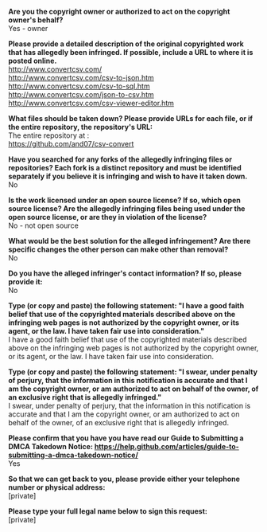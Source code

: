 **Are you the copyright owner or authorized to act on the copyright owner's behalf?**  
Yes - owner  
  
**Please provide a detailed description of the original copyrighted work that has allegedly been infringed. If possible, include a URL to where it is posted online.**  
http://www.convertcsv.com/  
http://www.convertcsv.com/csv-to-json.htm  
http://www.convertcsv.com/csv-to-sql.htm  
http://www.convertcsv.com/json-to-csv.htm  
http://www.convertcsv.com/csv-viewer-editor.htm  
  
**What files should be taken down? Please provide URLs for each file, or if the entire repository, the repository's URL:**  
The entire repository at :  
https://github.com/and07/csv-convert  
  
**Have you searched for any forks of the allegedly infringing files or repositories? Each fork is a distinct repository and must be identified separately if you believe it is infringing and wish to have it taken down.**  
No  
  
**Is the work licensed under an open source license? If so, which open source license? Are the allegedly infringing files being used under the open source license, or are they in violation of the license?**  
No - not open source  
  
**What would be the best solution for the alleged infringement? Are there specific changes the other person can make other than removal?**  
No  
  
**Do you have the alleged infringer's contact information? If so, please provide it:**  
No  
  
**Type (or copy and paste) the following statement: "I have a good faith belief that use of the copyrighted materials described above on the infringing web pages is not authorized by the copyright owner, or its agent, or the law. I have taken fair use into consideration."**  
I have a good faith belief that use of the copyrighted materials described above on the infringing web pages is not authorized by the copyright owner, or its agent, or the law. I have taken fair use into consideration.  
  
**Type (or copy and paste) the following statement: "I swear, under penalty of perjury, that the information in this notification is accurate and that I am the copyright owner, or am authorized to act on behalf of the owner, of an exclusive right that is allegedly infringed."**  
I swear, under penalty of perjury, that the information in this notification is accurate and that I am the copyright owner, or am authorized to act on behalf of the owner, of an exclusive right that is allegedly infringed.  
  
**Please confirm that you have you have read our Guide to Submitting a DMCA Takedown Notice: https://help.github.com/articles/guide-to-submitting-a-dmca-takedown-notice/**  
Yes  
  
**So that we can get back to you, please provide either your telephone number or physical address:**  
[private]  
  
**Please type your full legal name below to sign this request:**  
[private]  
